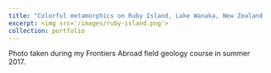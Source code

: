 ```yaml
---
title: "Colorful metamorphics on Ruby Island, Lake Wanaka, New Zealand."
excerpt: <img src='/images/ruby-island.png'>
collection: portfolio
---
```


Photo taken during my Frontiers Abroad field geology course in summer 2017. 
